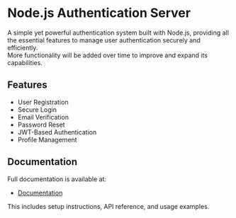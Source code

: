 # Node.js Authentication Server

A simple yet powerful authentication system built with Node.js, providing all the essential features to manage user authentication securely and efficiently.  
More functionality will be added over time to improve and expand its capabilities.

## Features

- User Registration
- Secure Login
- Email Verification
- Password Reset
- JWT-Based Authentication
- Profile Management

## Documentation

Full documentation is available at:  
- [Documentation](https://portfolio-taqdees-projects.vercel.app/?nad=true)

This includes setup instructions, API reference, and usage examples.
